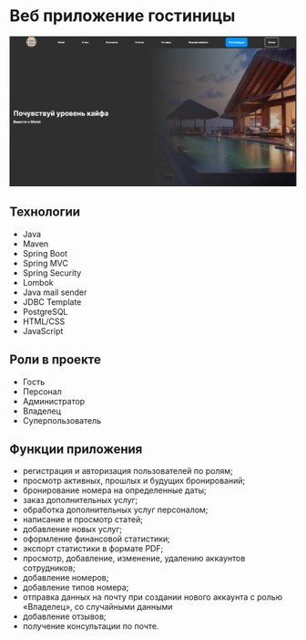 # Веб приложение гостиницы
![img_1.png](img_1.png)
## Технологии
* Java
* Maven
* Spring Boot
* Spring MVC
* Spring Security
* Lombok
* Java mail sender
* JDBC Template
* PostgreSQL
* HTML/CSS
* JavaScript
## Роли в проекте
* Гость
* Персонал
* Администратор
* Владелец
* Суперпользователь

## Функции приложения
* регистрация и авторизация пользователей по ролям;
* просмотр активных, прошлых и будущих бронирований;
* бронирование номера на определенные даты;
* заказ дополнительных услуг;
* обработка дополнительных услуг персоналом;
* написание и просмотр статей;
* добавление новых услуг;
* оформление финансовой статистики;
* экспорт статистики в формате PDF;
* просмотр, добавление, изменение, удалению аккаунтов сотрудников;
* добавление номеров;
* добавление типов номера;
* отправка данных на почту при создании нового аккаунта с ролью «Владелец», со случайными данными
* добавление отзывов;
* получение консультации по почте.

